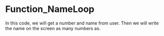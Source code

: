 # Function_NameLoop
In this code, we will get a number and name from user. Then we will write the name on the screen as many numbers as.
